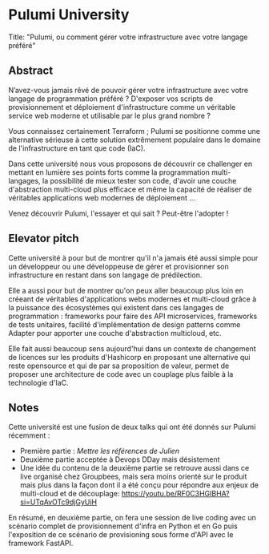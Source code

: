 # Pulumi University

Title: "Pulumi, ou comment gérer votre infrastructure avec votre langage préféré"

## Abstract

N’avez-vous jamais rêvé de pouvoir gérer votre infrastructure avec votre langage de programmation préféré ? D'exposer vos scripts de provisionnement et déploiement d'infrastructure comme un véritable service web moderne et utilisable par le plus grand nombre ?

Vous connaissez certainement Terraform ; Pulumi se positionne comme une alternative sérieuse à cette solution extrêmement populaire dans le domaine de l'infrastructure en tant que code (IaC).

Dans cette université nous vous proposons de découvrir ce challenger en mettant en lumière ses points forts comme la programmation multi-langages, la possibilité de mieux tester son code, d'avoir une couche d'abstraction multi-cloud plus efficace et même la capacité de réaliser de véritables applications web modernes de déploiement ...

Venez découvrir Pulumi, l'essayer et qui sait ? Peut-être l'adopter !

## Elevator pitch

Cette université à pour but de montrer qu'il n'a jamais été aussi simple pour un développeur ou une développeuse de gérer et provisionner son infrastructure en restant dans son langage de prédilection. 

Elle a aussi pour but de montrer qu'on peux aller beaucoup plus loin en créeant de véritables d'applications webs modernes et multi-cloud grâce à la puissance des écosystèmes qui existent dans ces langages de programmation : frameworks pour faire des API microservices, frameworks de tests unitaires, facilité d'implémentation de design patterns comme Adapter pour apporter une couche d'abstraction multicloud, etc.

Elle fait aussi beaucoup sens aujourd'hui dans un contexte de changement de licences sur les produits d'Hashicorp en proposant une alternative qui reste opensource et qui de par sa proposition de valeur, permet de proposer une architecture de code avec un couplage plus faible à la technologie d'IaC.

## Notes

Cette université est une fusion de deux talks qui ont été donnés sur Pulumi récemment :

* Première partie : _Mettre les références de Julien_
* Deuxième partie acceptée à Devops DDay mais désistement
* Une idée du contenu de la deuxième partie se retrouve aussi dans ce live organisé chez Groupbees, mais sera moins orienté sur le produit mais plus dans la façon dont il a été conçu pour répondre aux enjeux de multi-cloud et de découplage: https://youtu.be/RF0C3HGIBHA?si=UTqAvOTc9djGyUiH

En résumé, en deuxième partie, on fera une session de live coding avec un scénario complet de provisionnement d'infra en Python et en Go puis l'exposition de ce scénario de provisioning sous forme d'API avec le framework FastAPI.
